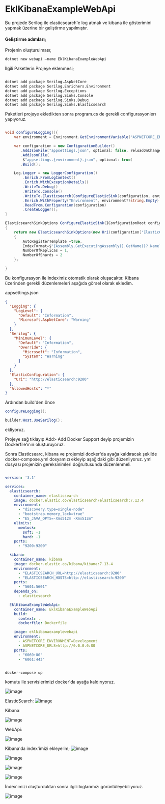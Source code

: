 # EklKibanaExampleWebApi

Bu projede Serilog ile elasticsearch'e log atmak ve kibana ile gösterimini yapmak üzerine bir geliştirme yapılmıştır. 

#### Geliştirme adımları; 

Projenin oluşturulması;

```cmd
dotnet new webapi –name EklKibanaExampleWebApi
```
İlgili Paketlerin Projeye eklenmesi;

```cmd

dotnet add package Serilog.AspNetCore
dotnet add package Serilog.Enrichers.Environment
dotnet add package Serilog.Exceptions
dotnet add package Serilog.Sinks.Console
dotnet add package Serilog.Sinks.Debug
dotnet add package Serilog.Sinks.Elasticsearch

```
Paketleri projeye ekledikten sonra program.cs de gerekli configurasyonlerı yapıyoruz.

```c#

void configureLogging(){
    var environment = Environment.GetEnvironmentVariable("ASPNETCORE_ENVIRONMENT");

    var configuration = new ConfigurationBuilder()
       .AddJsonFile("appsettings.json", optional: false, reloadOnChange: true)
       .AddJsonFile(
        $"appsettings.{environment}.json", optional: true)
       .Build();

    Log.Logger = new LoggerConfiguration()
        .Enrich.FromLogContext()
        .Enrich.WithExceptionDetails()
        .WriteTo.Debug()
        .WriteTo.Console()
        .WriteTo.Elasticsearch(ConfigureElasticSink(configuration, environment ?? string.Empty))
        .Enrich.WithProperty("Environment", environment??string.Empty)
        .ReadFrom.Configuration(configuration)
        .CreateLogger();
}

ElasticsearchSinkOptions ConfigureElasticSink(IConfigurationRoot configuration, string environment)
{
    return new ElasticsearchSinkOptions(new Uri(configuration["ElasticConfiguration:Uri"]))
    {
        AutoRegisterTemplate =true,
        IndexFormat=$"{Assembly.GetExecutingAssembly().GetName()?.Name?.ToString().ToLower().Replace(".","-")}-{environment.ToLower()}-{DateTime.UtcNow:yyyy-MM}",
        NumberOfReplicas = 1,
        NumberOfShards = 2
    };

}

```

Bu konfigurasyon ile indeximiz otomatik olarak oluşacaktır. Kibana üzerinden gerekli düzenlemeleri aşağıda görsel olarak ekledim.


appsettings.json

```json
{
  "Logging": {
    "LogLevel": {
      "Default": "Information",
      "Microsoft.AspNetCore": "Warning"
    }
  },
  "Serilog": {
    "MinimumLevel": {
      "Default": "Information",
      "Override": {
        "Microsoft": "Information",
        "System": "Warning"
      }
    }
  },
  "ElasticConfiguration": {
    "Uri": "http://elasticsearch:9200"
  },
  "AllowedHosts": "*"
}
```

Ardından build'den önce

```c#
configureLogging();

builder.Host.UseSerilog();

```

ekliyoruz.


Projeye sağ tıklayıp Add> Add Docker Support deyip projemizin Dockerfile'ının oluşturuyoruz.

Sonra Elasticsearc, kibana ve projemizi docker'da ayağa kaldıracak şekilde docker-compose.yml dosyamızı ekleyip aşağıdaki gibi düzenliyoruz.
yml dosyası projenizin gereksinimleri doğrultusunda düzenlenmeli. 

```docker-compose.yml

version: '3.1'

services:
  elasticsearch:
    container_name: elasticsearch
    image: docker.elastic.co/elasticsearch/elasticsearch:7.13.4
    environment:
      - "discovery.type=single-node"
      - "bootstrap.memory_lock=true"
      - "ES_JAVA_OPTS=-Xms512m -Xmx512m"
    ulimits:
      memlock:
        soft: -1
        hard: -1
    ports:
      - "9200:9200"

  kibana:
    container_name: kibana
    image: docker.elastic.co/kibana/kibana:7.13.4
    environment:
      - "ELASTICSEARCH_URL=http://elasticsearch:9200"
      - "ELASTICSEARCH_HOSTS=http://elasticsearch:9200"
    ports:
      - "5601:5601"
    depends_on:
      - elasticsearch

  EklKibanaExampleWebApi:
    container_name: EklKibanaExampleWebApi
    build:
      context: .
      dockerfile: Dockerfile   

    image: eklkibanaexamplewebapi   
    environment:
      - ASPNETCORE_ENVIRONMENT=Development
      - ASPNETCORE_URLS=http://0.0.0.0:80
    ports:
      - "6060:80"
      - "6061:443"
    

```

```
docker-compose up
```

komutu ile servislerimizi docker'da ayağa kaldırıyoruz.

![image](https://github.com/coderentr/EklKibanaExampleWebApi/assets/33000530/7b292878-faae-4722-91b9-321753566f53)


ElasticSearch:
![image](https://github.com/coderentr/EklKibanaExampleWebApi/assets/33000530/43ed8789-c439-4f9d-b44d-7cc12469544a)


Kibana:

![image](https://github.com/coderentr/EklKibanaExampleWebApi/assets/33000530/2aa424a4-02d5-4267-84c1-84708d3b8878)


WebApi:

![image](https://github.com/coderentr/EklKibanaExampleWebApi/assets/33000530/6880e889-01f7-4140-8935-0ae766d1d425)


Kibana'da index'imizi ekleyelim; 
![image](https://github.com/coderentr/EklKibanaExampleWebApi/assets/33000530/56df4c9b-bfe8-447f-a753-537cb0e69ac4)


![image](https://github.com/coderentr/EklKibanaExampleWebApi/assets/33000530/30bb9bbf-2b70-44f1-84c1-671d761f2618)


![image](https://github.com/coderentr/EklKibanaExampleWebApi/assets/33000530/1da7d465-4485-4f44-bc34-c057357d12c1)


![image](https://github.com/coderentr/EklKibanaExampleWebApi/assets/33000530/8e3a2710-e707-45e6-9a03-757444dc7b15)

İndex'imizi oluşturduktan sonra ilgili loglarımızı görüntüleyebiliyoruz. 

![image](https://github.com/coderentr/EklKibanaExampleWebApi/assets/33000530/a8cd517a-393b-403e-aaab-5caaae164c50)


